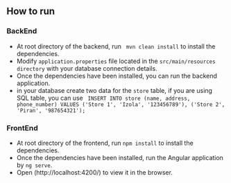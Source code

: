 ## How to run

### BackEnd

* At root directory of the backend, run ` mvn clean install` to install the dependencies.
* Modify `application.properties` file located in the `src/main/resources directory` with your database connection details.
* Once the dependencies have been installed, you can run the backend application.
* in your database create two data for the `store` table, if you are using SQL table, you can use ` INSERT INTO store (name, address, phone_number) VALUES
('Store 1', 'Izola', '123456789'),
('Store 2', 'Piran', '987654321');`

### FrontEnd

* At root directory of the frontend, run `npm install` to install the dependencies.
* Once the dependencies have been installed, run the Angular application by `ng serve`.
* Open (http://localhost:4200/) to view it in the browser.
